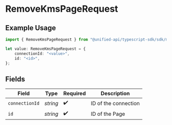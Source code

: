 # RemoveKmsPageRequest

## Example Usage

```typescript
import { RemoveKmsPageRequest } from "@unified-api/typescript-sdk/sdk/models/operations";

let value: RemoveKmsPageRequest = {
    connectionId: "<value>",
    id: "<id>",
};
```

## Fields

| Field                | Type                 | Required             | Description          |
| -------------------- | -------------------- | -------------------- | -------------------- |
| `connectionId`       | *string*             | :heavy_check_mark:   | ID of the connection |
| `id`                 | *string*             | :heavy_check_mark:   | ID of the Page       |